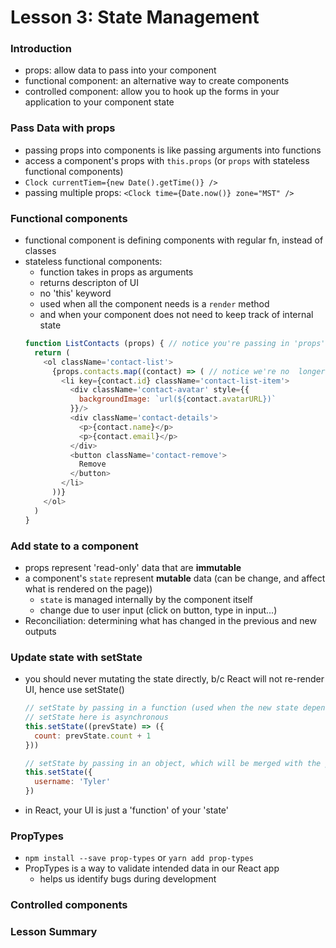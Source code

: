 # Lesson 3: State Management

### Introduction
* props: allow data to pass into your component
* functional component: an alternative way to create components
* controlled component: allow you to hook up the forms in your application to your component state

### Pass Data with props
* passing props into components is like passing arguments into functions
* access a component's props with `this.props` (or `props` with stateless functional components)
* `Clock currentTiem={new Date().getTime()} />`
* passing multiple props: `<Clock time={Date.now()} zone="MST" />`

### Functional components
* functional component is defining components with regular fn, instead of classes
* stateless functional components:
  * function takes in props as arguments
  * returns descripton of UI
  * no 'this' keyword
  * used when all the component needs is a `render` method
  * and when your component does not need to keep track of internal state
  ```js
  function ListContacts (props) { // notice you're passing in 'props' here
    return (
      <ol className='contact-list'>
        {props.contacts.map((contact) => ( // notice we're no  longer using 'this' keyword
          <li key={contact.id} className='contact-list-item'>
            <div className='contact-avatar' style={{
              backgroundImage: `url(${contact.avatarURL})`
            }}/>
            <div className='contact-details'>
              <p>{contact.name}</p>
              <p>{contact.email}</p>
            </div>
            <button className='contact-remove'>
              Remove
            </button>
          </li>
        ))}
      </ol>
    )
  }
  ```

### Add state to a component
* props represent 'read-only' data that are **immutable**
* a component's `state` represent **mutable** data (can be change, and affect what is rendered on the page))
  * `state` is managed internally by the component itself
  * change due to user input (click on button, type in input...)
* Reconciliation: determining what has changed in the previous and new outputs

### Update state with setState
* you should never mutating the state directly, b/c React will not re-render UI, hence use setState()
  ```js
  // setState by passing in a function (used when the new state depends on prev state)
  // setState here is asynchronous
  this.setState((prevState) => ({
    count: prevState.count + 1
  }))

  // setState by passing in an object, which will be merged with the prevState's object
  this.setState({
    username: 'Tyler'
  })
  ```
* in React, your UI is just a 'function' of your 'state'

### PropTypes
* `npm install --save prop-types` or `yarn add prop-types`
* PropTypes is a way to validate intended data in our React app
  * helps us identify bugs during development

### Controlled components


### Lesson Summary
